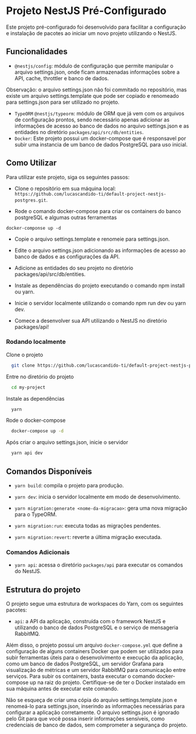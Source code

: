 # Projeto NestJS Pré-Configurado

Este projeto pré-configurado foi desenvolvido para facilitar a configuração e instalação de pacotes ao iniciar um novo projeto utilizando o NestJS.


## Funcionalidades

 - `@nestjs/config`: módulo de configuração que permite manipular o arquivo settings.json, onde ficam armazenadas informações sobre a API, cache, throttler e banco de dados.
 
Observação: o arquivo settings.json não foi commitado no repositório, mas existe um arquivo settings.template que pode ser copiado e renomeado para settings.json para ser utilizado no projeto.
- `TypeORM` `@nestjs/typeorm`: módulo de ORM que já vem com os arquivos de configuração prontos, sendo necessário apenas adicionar as informações de acesso ao banco de dados no arquivo settings.json e as entidades no diretório `packages/api/src/db/entities`.
- `Docker`: Este projeto possui um docker-compose que é responsavel por subir uma instancia de um banco de dados PostgreSQL para uso inicial.


## Como Utilizar

Para utilizar este projeto, siga os seguintes passos:

- Clone o repositório em sua máquina local: `https://github.com/lucascandido-ti/default-project-nestjs-postgres.git`.

- Rode o comando docker-compose para criar os containers do banco postgreSQL e algumas outras ferramentas
```docker
docker-componse up -d
```
- Copie o arquivo settings.template e renomeie para settings.json.

- Edite o arquivo settings.json adicionando as informações de acesso ao banco de dados e as configurações da API.

- Adicione as entidades do seu projeto no diretório packages/api/src/db/entities.

- Instale as dependências do projeto executando o comando npm install ou yarn.

- Inicie o servidor localmente utilizando o comando npm run dev ou yarn dev.

- Comece a desenvolver sua API utilizando o NestJS no diretório packages/api!



### Rodando localmente

Clone o projeto

```bash
  git clone https://github.com/lucascandido-ti/default-project-nestjs-postgres.git my-project
```

Entre no diretório do projeto

```bash
  cd my-project
```

Instale as dependências

```bash
  yarn
```

Rode o docker-compose

```bash
  docker-compose up -d
```

Após criar o arquivo settings.json, inicie o servidor

```bash
  yarn api dev
```



## Comandos Disponíveis
- `yarn build`: compila o projeto para produção.

- `yarn dev`: inicia o servidor localmente em modo de desenvolvimento.

- `yarn migration:generate <nome-da-migracao>`: gera uma nova migração para o TypeORM.

- `yarn migration:run`: executa todas as migrações pendentes.

- `yarn migration:revert`: reverte a última migração executada.

### Comandos Adicionais
- `yarn api`: acessa o diretório `packages/api` para executar os comandos do NestJS.

## Estrutura do projeto

O projeto segue uma estrutura de workspaces do Yarn, com os seguintes pacotes:

- `api`: a API da aplicação, construída com o framework NestJS e utilizando o banco de dados PostgreSQL e o serviço de mensageria RabbitMQ.

Além disso, o projeto possui um arquivo `docker-compose.yml` que define a configuração de alguns containers Docker que podem ser utilizados para subir ferramentas úteis para o desenvolvimento e execução da aplicação, como um banco de dados PostgreSQL, um servidor Grafana para visualização de métricas e um servidor RabbitMQ para comunicação entre serviços.
Para subir os containers, basta executar o comando docker-compose up na raiz do projeto.
Certifique-se de ter o Docker instalado em sua máquina antes de executar este comando.

Não se esqueça de criar uma cópia do arquivo settings.template.json e renomeá-lo para settings.json, inserindo as informações necessárias para configurar a aplicação corretamente.
O arquivo settings.json é ignorado pelo Git para que você possa inserir informações sensíveis, como credenciais de banco de dados, sem comprometer a segurança do projeto.

